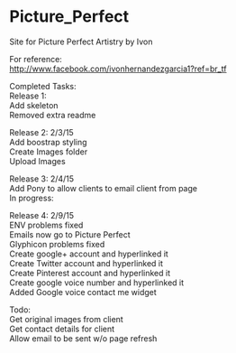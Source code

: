 # Picture_Perfect
Site for Picture Perfect Artistry by Ivon<br>

For reference:<br>
http://www.facebook.com/ivonhernandezgarcia1?ref=br_tf<br>

Completed Tasks:<br>
Release 1: <br>
Add skeleton<br>
Removed extra readme

Release 2: 2/3/15<br>
Add boostrap styling<br>
Create Images folder<br>
Upload Images<br>

Release 3: 2/4/15<br>
Add Pony to allow clients to email client from page<br> 
In progress:<br>

Release 4: 2/9/15<br>
ENV problems fixed<br>
Emails now go to Picture Perfect<br>
Glyphicon problems fixed<br>
Create google+ account and hyperlinked it<br>
Create Twitter account and hyperlinked it<br>
Create Pinterest account and hyperlinked it<br>
Create google voice number and hyperlinked it<br>
Added Google voice contact me widget<br>

Todo:<br>
Get original images from client<br>
Get contact details for client<br>
Allow email to be sent w/o page refresh<br>

